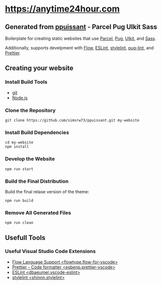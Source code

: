 # https://anytime24hour.com

## Generated from [ppuissant](https://github.com/simsrw73/ppuissant) - Parcel Pug UIkit Sass

Boilerplate for creating static websites that use [Parcel](https://parceljs.org/), [Pug](https://pugjs.org), [UIkit](https://getuikit.com/), and [Sass](https://sass-lang.com/).

Additionally, supports develpment with [Flow](https://flow.org), [ESLint](https://eslint.org), [stylelint](https://stylelint.io), [pug-lint](https://github.com/pugjs/pug-lint), and [Prettier](https://prettier.io).

## Creating your website

### Install Build Tools

  - [git](https://git-scm.com/downloads)
  - [Node.js](https://nodejs.org/en/)

### Clone the Repository

```shell
git clone https://github.com/simsrw73/ppuissant.git my-website
```

### Install Build Dependencies

```shell
cd my-website
npm install
```

### Develop the Website

```shell
npm run start
```

### Build the Final Distribution

Build the final relase version of the theme:

```shell
npm run build
```

### Remove All Generated Files

```shell
npm run clean
```

## Usefull Tools

### Useful Visual Studio Code Extensions

- [Flow Language Support <flowtype.flow-for-vscode>](https://marketplace.visualstudio.com/items?itemName=flowtype.flow-for-vscode)
- [Prettier - Code formatter <esbenp.prettier-vscode>](https://marketplace.visualstudio.com/items?itemName=esbenp.prettier-vscode)
- [ESLint <dbaeumer.vscode-eslint>](https://marketplace.visualstudio.com/items?itemName=dbaeumer.vscode-eslint)
- [stylelint <shinnn.stylelint>](https://marketplace.visualstudio.com/items?itemName=shinnn.stylelint)
